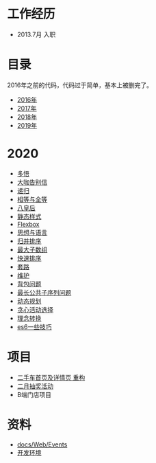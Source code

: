 # 工作经历
* 2013.7月 入职

# 目录
2016年之前的代码，代码过于简单，基本上被删完了。
* [2016年](./blogs/2016)
* [2017年](./blogs/2017)
* [2018年](./blogs/2018)
* [2019年](./blogs/2019)

# 2020
* [多悟](./blogs/2020/+多悟)
* [大咖告别信](./blogs/2020/4/大咖告别信)
* [递归](./blogs/2020/4/递归)
* [相等与全等](./blogs/2020/4/相等与全等)
* [八皇后](./blogs/2020/4/八皇后)
* [静态样式](./blogs/2020/static)
* [Flexbox](https://www.cnblogs.com/anlen/p/10572266.html)
* [思想与语言](./blogs/2020/4/思想与语言)
* [归并排序](./blogs/2020/5/排序)
* [最大子数组](./blogs/2020/5/最大子数组问题)
* [快速排序](./blogs/2020/5/分而治之_快速排序)
* [套路](./blogs/2020/5/套路)
* [维护](./blogs/2020/5/维护)
* [背包问题](https://www.yuque.com/alien-ax3ws/cmoq0h/pnt25w)
* [最长公共子序列问题](https://www.yuque.com/alien-ax3ws/cmoq0h/neugy8)
* [动态规划](./blogs/2020/5/动态规划)
* [贪心活动选择](https://www.yuque.com/alien-ax3ws/cmoq0h/tipv1y)
* [理念转换](./blogs/2020/5/工作的理念转换)
* [es6一些技巧](./blogs/2020/5/es6一些技巧)
  
# 项目
* [二手车首页及详情页 重构](http://m.xin.com/)
* [二月抽奖活动](https://h5.xin.com/app/spring_2020)
* B端门店项目


# 资料
* [docs/Web/Events](https://developer.mozilla.org/zh-CN/docs/Web/Events)
* [开发环境](./blogs/2020/6/开发工具)
